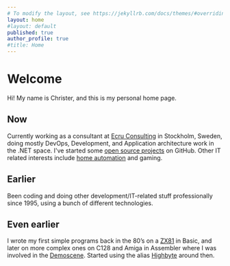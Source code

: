 ```yaml
---
# To modify the layout, see https://jekyllrb.com/docs/themes/#overriding-theme-defaults
layout: home
#layout: default
published: true
author_profile: true
#title: Home
---
```


# Welcome
Hi! My name is Christer, and this is my personal home page.

## Now
Currently working as a consultant at [Ecru Consulting][ecru] in Stockholm, Sweden, doing mostly DevOps, Development, and Application architecture work in the .NET space. I've started some [open source projects][github_user] on GitHub. Other IT related interests include [home automation][home_automation] and gaming. 

## Earlier
Been coding and doing other development/IT-related stuff professionally since 1995, using a bunch of different technologies.

## Even earlier
I wrote my first simple programs back in the 80’s on a [ZX81][zx81] in Basic, and later on more complex ones on C128 and Amiga in Assembler where I was involved in the [Demoscene][demoscene]. Started using the alias [Highbyte][highbyte_demoscene] around then.

[demoscene]: https://en.wikipedia.org/wiki/Demoscene
[zx81]: https://en.wikipedia.org/wiki/ZX81
[highbyte_demoscene]: http://janeway.exotica.org.uk/author.php?id=18992
[github_user]: https://github.com/highbyte
[ecru]: https://ecru.se
[home_automation]: https://www.home-assistant.io